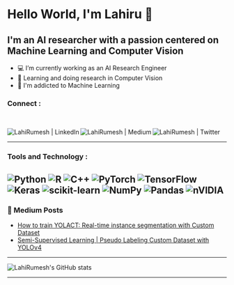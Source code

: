 # Hello World, I'm Lahiru 👋 

## I'm an AI researcher with a passion centered on Machine Learning and Computer Vision

- 💻 I’m currently working as an AI Research Engineer 
- 📝 Learning and doing research in Computer Vision
- 🤖 I'm addicted to Machine Learning

### Connect :
<br>

[<img align="left" alt="LahiRumesh | LinkedIn"  src="https://img.shields.io/badge/LinkedIn-0077B5?style=for-the-badge&logo=linkedin&logoColor=white" />][linkedin] 
[<img align="left" alt="LahiRumesh | Medium"  src="https://img.shields.io/badge/Medium-12100E?style=for-the-badge&logo=medium&logoColor=white" />][medium]
[<img align="left" alt="LahiRumesh | Twitter"  src="https://img.shields.io/badge/Twitter-1DA1F2?style=for-the-badge&logo=twitter&logoColor=white" />][twitter]


<br>

---
### Tools and Technology :
![Python](https://img.shields.io/badge/python-3670A0?style=for-the-badge&logo=python&logoColor=ffdd54)
![R](https://img.shields.io/badge/r-%23276DC3.svg?style=for-the-badge&logo=r&logoColor=white)
![C++](https://img.shields.io/badge/c++-%2300599C.svg?style=for-the-badge&logo=c%2B%2B&logoColor=white)
![PyTorch](https://img.shields.io/badge/PyTorch-%23EE4C2C.svg?style=for-the-badge&logo=PyTorch&logoColor=white)
![TensorFlow](https://img.shields.io/badge/TensorFlow-%23FF6F00.svg?style=for-the-badge&logo=TensorFlow&logoColor=white)
![Keras](https://img.shields.io/badge/Keras-%23D00000.svg?style=for-the-badge&logo=Keras&logoColor=white)
![scikit-learn](https://img.shields.io/badge/scikit--learn-%23F7931E.svg?style=for-the-badge&logo=scikit-learn&logoColor=white)
![NumPy](https://img.shields.io/badge/numpy-%23013243.svg?style=for-the-badge&logo=numpy&logoColor=white)
![Pandas](https://img.shields.io/badge/pandas-%23150458.svg?style=for-the-badge&logo=pandas&logoColor=white)
![nVIDIA](https://img.shields.io/badge/nVIDIA-%2376B900.svg?style=for-the-badge&logo=nVIDIA&logoColor=white)
---

### 📕 Medium Posts

<!-- BLOG-POST-LIST:START -->
- [How to train YOLACT: Real-time instance segmentation with Custom Dataset](https://medium.com/@lahrumesh28/train-yolact-real-time-instance-segmentation-with-custom-dataset-d3556d5b746d)
- [Semi-Supervised Learning | Pseudo Labeling Custom Dataset with YOLOv4](https://medium.com/@lahrumesh28/semi-supervised-learning-pseudo-labeling-custom-dataset-with-yolov4-53b896140894)

<!-- BLOG-POST-LIST:END -->

---
![LahiRumesh's GitHub stats](https://github-readme-stats.vercel.app/api?username=LahiRumesh&theme=dark&show_icons=true)


[medium]: https://medium.com/@lahrumesh28
[twitter]: https://twitter.com/LahiRumesh
[linkedin]:https://www.linkedin.com/in/lahiru-rumesh-rathnayake-21000011b/
[github]:https://github.com/LahiRumesh
---